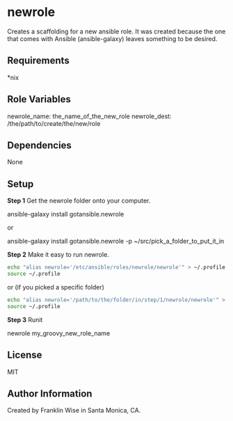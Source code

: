 newrole
=========

Creates a scaffolding for a new ansible role. It was created because the one that comes with Ansible (ansible-galaxy) leaves something to be desired.

Requirements
------------

*nix		

Role Variables
--------------

newrole_name: the_name_of_the_new_role
newrole_dest: /the/path/to/create/the/new/role

Dependencies
------------

None


Setup
----------------

**Step 1**
Get the newrole folder onto your computer.

ansible-galaxy install gotansible.newrole 

or

ansible-galaxy install gotansible.newrole -p ~/src/pick_a_folder_to_put_it_in

**Step 2**
Make it easy to run newrole.

```bash
echo "alias newrole='/etc/ansible/roles/newrole/newrole'" > ~/.profile
source ~/.profile
```
or (if you picked a specific folder)

```bash
echo "alias newrole='/path/to/the/folder/in/step/1/newrole/newrole'" > ~/.profile
source ~/.profile
```

**Step 3**
Runit

newrole my_groovy_new_role_name

License
-------

MIT

Author Information
------------------

Created by Franklin Wise in Santa Monica, CA.

